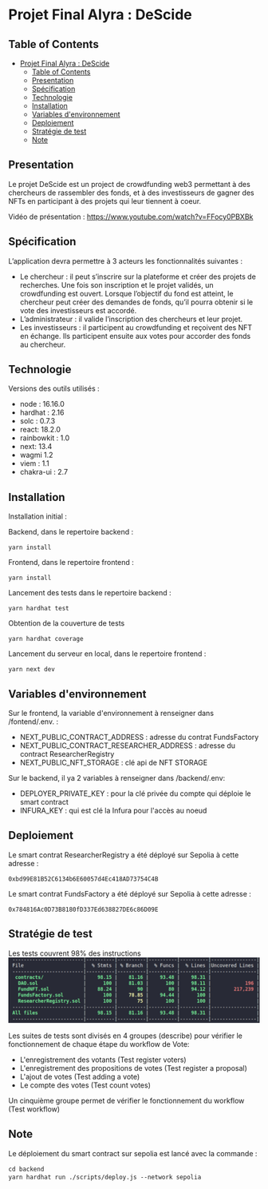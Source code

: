 # Projet Final Alyra : DeScide

## Table of Contents

-  [Projet Final Alyra  : DeScide](#projet-final--descide)
   -  [Table of Contents](#table-of-contents)
   -  [Presentation](#presentation)
   -  [Spécification](#spécification)
   -  [Technologie](#technologie)
   -  [Installation](#installation)
   -  [Variables d'environnement](#variables-denvironnement)
   -  [Deploiement](#deploiement)
   -  [Stratégie de test](#stratégie-de-test)
   -  [Note](#note)

## Presentation

Le projet DeScide est un project de crowdfunding web3 permettant à des chercheurs de rassembler des fonds, 
et à des investisseurs de gagner des NFTs en participant à des projets qui leur tiennent à coeur.

Vidéo de présentation : https://www.youtube.com/watch?v=FFocy0PBXBk

## Spécification


L’application devra permettre à 3 acteurs les fonctionnalités suivantes :
- Le chercheur : il peut s’inscrire sur la plateforme et créer des projets de recherches. Une fois son inscription et le projet validés, un crowdfunding est ouvert. Lorsque l’objectif du fond est atteint, le chercheur peut créer des demandes de fonds, qu’il pourra obtenir si le vote des investisseurs est accordé.
- L’administrateur : il valide l’inscription des chercheurs et leur projet.
- Les investisseurs : il participent au crowdfunding et reçoivent des NFT en échange. Ils participent ensuite aux votes pour accorder des fonds au chercheur.


## Technologie

Versions des outils utilisés :

-  node : 16.16.0
-  hardhat : 2.16
-  solc : 0.7.3
-  react: 18.2.0
-  rainbowkit : 1.0
-  next: 13.4
-  wagmi 1.2
-  viem : 1.1
-  chakra-ui : 2.7

## Installation

Installation initial :

Backend, dans le repertoire backend :

```
yarn install
```

Frontend, dans le repertoire frontend :

```
yarn install
```

Lancement des tests dans le repertoire backend :

```
yarn hardhat test
```

Obtention de la couverture de tests

```
yarn hardhat coverage
```

Lancement du serveur en local, dans le repertoire frontend :

```
yarn next dev
```

## Variables d'environnement

Sur le frontend, la variable d'environnement à renseigner dans /fontend/.env. :
- NEXT_PUBLIC_CONTRACT_ADDRESS : adresse du contrat FundsFactory
- NEXT_PUBLIC_CONTRACT_RESEARCHER_ADDRESS : adresse du contract ResearcherRegistry
- NEXT_PUBLIC_NFT_STORAGE : clé api de NFT STORAGE

Sur le backend, il ya 2 variables à renseigner dans /backend/.env:

-  DEPLOYER_PRIVATE_KEY : pour la clé privée du compte qui déploie le smart contract
-  INFURA_KEY : qui est clé la Infura pour l'accès au noeud

## Deploiement

Le smart contrat ResearcherRegistry a été déployé sur Sepolia à cette adresse :

```
0xbd99E81B52C6134b6E60057d4Ec418AD73754C4B
```

Le smart contrat FundsFactory a été déployé sur Sepolia à cette adresse :

```
0x784816Ac0D73B8180fD337Ed638827DE6c86D09E
```

## Stratégie de test

Les tests couvrent 98% des instructions
![](capture.png)

Les suites de tests sont divisés en 4 groupes (describe) pour vérifier le fonctionnement de chaque étape du workflow de Vote:

-  L'enregistrement des votants (Test register voters)
-  L'enregistrement des propositions de votes (Test register a proposal)
-  L'ajout de votes (Test adding a vote)
-  Le compte des votes (Test count votes)

Un cinquième groupe permet de vérifier le fonctionnement du workflow (Test workflow)

## Note

Le déploiement du smart contract sur sepolia est lancé avec la commande :

```
cd backend
yarn hardhat run ./scripts/deploy.js --network sepolia
```

